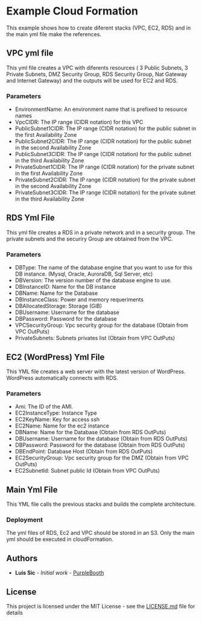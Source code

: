 # Example Cloud Formation

This example shows how to create diferent stacks (VPC, EC2, RDS) and in the main yml file make the references.

## VPC yml file

This yml file creates a VPC with diferents resources ( 3 Public Subnets, 3 Private Subnets, DMZ Security Group, RDS Security Group, Nat Gateway and Internet Gateway) and the outputs will be used for EC2 and RDS.

### Parameters

* EnvironmentName: An environment name that is prefixed to resource names
* VpcCIDR: The IP range (CIDR notation) for this VPC
* PublicSubnet1CIDR: The IP range (CIDR notation) for the public subnet in the first Availability Zone
* PublicSubnet2CIDR: The IP range (CIDR notation) for the public subnet in the second Availability Zone
* PublicSubnet3CIDR: The IP range (CIDR notation) for the public subnet in the third Availability Zone
* PrivateSubnet1CIDR: The IP range (CIDR notation) for the private subnet in the first Availability Zone
* PrivateSubnet2CIDR: The IP range (CIDR notation) for the private subnet in the second Availability Zone
* PrivateSubnet3CIDR: The IP range (CIDR notation) for the private subnet in the third Availability Zone

## RDS Yml File

This yml file creates a RDS in a private network and in a security group. The private subnets and the securiry Group are obtained from the VPC.

### Parameters

* DBType: The name of the database engine that you want to use for this DB instance. (Mysql, Oracle, AuroraDB, Sql Server, etc)
* DBVersion: The version number of the database engine to use.
* DBInstanceID: Name for the DB instance
* DBName: Name for the Database
* DBInstanceClass: Power and memory requeriments
* DBAllocatedStorage: Storage (GiB)
* DBUsername: Username for the database
* DBPassword: Password for the database
* VPCSecurityGroup: Vpc security group for the database (Obtain from VPC OutPuts)
* PrivateSubnets: Subnets privates list (Obtain from VPC OutPuts)


## EC2 (WordPress) Yml File

This YML file creates a web server with the latest version of WordPress. WordPress automatically connects with RDS.

### Parameters

* Ami: The ID of the AMI.
* EC2InstanceType: Instance Type
* EC2KeyName: Key for access ssh
* EC2Name: Name for the ec2 instance
* DBName: Name for the Database (Obtain from RDS OutPuts)
* DBUsername: Username for the database (Obtain from RDS OutPuts)
* DBPassword: Password for the database (Obtain from RDS OutPuts)
* DBEndPoint: Database Host (Obtain from RDS OutPuts)
* EC2SecurityGroup: Vpc security group for the DMZ (Obtain from VPC OutPuts)
* EC2SubnetId: Subnet public Id (Obtain from VPC OutPuts)

## Main Yml File

This YML file calls the previous stacks and builds the complete architecture.

### Deployment

The yml files of RDS, Ec2 and VPC should be stored in an S3. Only the main yml should be executed in cloudFormation.
 
## Authors

* **Luis Sic** - *Initial work* - [PurpleBooth](https://github.com/PurpleBooth)

## License

This project is licensed under the MIT License - see the [LICENSE.md](LICENSE.md) file for details
